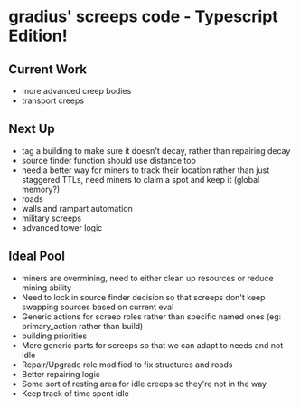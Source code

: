 # gradius' screeps code - Typescript Edition!

## Current Work
* more advanced creep bodies
* transport creeps

## Next Up
* tag a building to make sure it doesn't decay, rather than repairing decay
* source finder function should use distance too
* need a better way for miners to track their location rather than just staggered TTLs, need miners to claim a spot and keep it (global memory?)
* roads
* walls and rampart automation
* military screeps
* advanced tower logic

## Ideal Pool
* miners are overmining, need to either clean up resources or reduce mining ability
* Need to lock in source finder decision so that screeps don't keep swapping sources based on current eval
* Generic actions for screep roles rather than specific named ones (eg: primary_action rather than build)
* building priorities
* More generic parts for screeps so that we can adapt to needs and not idle
* Repair/Upgrade role modified to fix structures and roads
* Better repairing logic
* Some sort of resting area for idle creeps so they're not in the way
* Keep track of time spent idle
